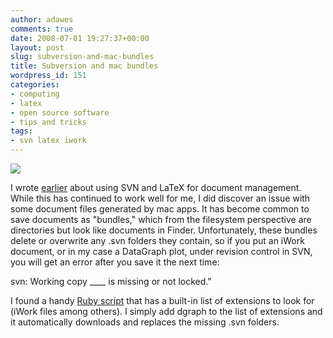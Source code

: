 ```yaml
---
author: adawes
comments: true
date: 2008-07-01 19:27:37+00:00
layout: post
slug: subversion-and-mac-bundles
title: Subversion and mac bundles
wordpress_id: 151
categories:
- computing
- latex
- open source software
- tips and tricks
tags:
- svn latex iwork
---
```


[![](http://dawes.files.wordpress.com/2008/07/subversion_logo-200x173.png?w=110)](http://dawes.files.wordpress.com/2008/07/subversion_logo-200x173.png)

I wrote [earlier](http://dawes.wordpress.com/2008/04/26/svn-and-latex/) about using SVN and LaTeX for document management. While this has continued to work well for me, I did discover an issue with some document files generated by mac apps. It has become common to save documents as "bundles," which from the filesystem perspective are directories but look like documents in Finder. Unfortunately, these bundles delete or overwrite any .svn folders they contain, so if you put an iWork document, or in my case a DataGraph plot, under revision control in SVN, you will get an error after you save it the next time:

svn: Working copy ____ is missing or not locked."

I found a handy [Ruby script](http://onemanswalk.com/work/2007/11/4/working-with-iwork-and-subversion) that has a built-in list of extensions to look for (iWork files among others). I simply add dgraph to the list of extensions and it automatically downloads and replaces the missing .svn folders.

